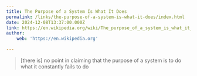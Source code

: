 ```yaml
---
title: The Purpose of a System Is What It Does
permalink: /links/the-purpose-of-a-system-is-what-it-does/index.html
date: 2024-12-08T13:37:00.000Z
link: https://en.wikipedia.org/wiki/The_purpose_of_a_system_is_what_it_does
author:
    web: 'https://en.wikipedia.org'

---
```


> [there is] no point in claiming that the purpose of a system is to do what it constantly fails to do